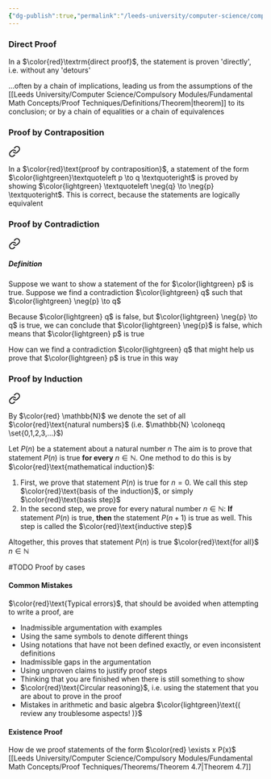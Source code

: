 ```yaml
---
{"dg-publish":true,"permalink":"/leeds-university/computer-science/compulsory-modules/fundamental-math-concepts/proof-techniques/proof-techniques/"}
---
```


### Direct Proof

<div class="transclusion internal-embed is-loaded"><div class="markdown-embed">



In a $\color{red}\textrm{direct proof}$, the statement is proven 'directly', i.e. without any 'detours' 

</div></div>

<div class="transclusion internal-embed is-loaded"><div class="markdown-embed">



…often by a chain of implications, leading us from the assumptions of the [[Leeds University/Computer Science/Compulsory Modules/Fundamental Math Concepts/Proof Techniques/Definitions/Theorem\|theorem]] to its conclusion; or by a chain of equalities or a chain of equivalences 

</div></div>

### Proof by Contraposition

<div class="transclusion internal-embed is-loaded"><a class="markdown-embed-link" href="/leeds-university/computer-science/compulsory-modules/fundamental-math-concepts/proof-techniques/proof-by-contraposition/#def" aria-label="Open link"><svg xmlns="http://www.w3.org/2000/svg" width="24" height="24" viewBox="0 0 24 24" fill="none" stroke="currentColor" stroke-width="2" stroke-linecap="round" stroke-linejoin="round" class="svg-icon lucide-link"><path d="M10 13a5 5 0 0 0 7.54.54l3-3a5 5 0 0 0-7.07-7.07l-1.72 1.71"></path><path d="M14 11a5 5 0 0 0-7.54-.54l-3 3a5 5 0 0 0 7.07 7.07l1.71-1.71"></path></svg></a><div class="markdown-embed">



In a $\color{red}\text{proof by contraposition}$, a statement of the form $\color{lightgreen}\textquoteleft p \to q \textquoteright$ is proved by showing $\color{lightgreen} \textquoteleft \neg{q} \to \neg{p} \textquoteright$. This is correct, because the statements are logically equivalent 

</div></div>

### Proof by Contradiction

<div class="transclusion internal-embed is-loaded"><a class="markdown-embed-link" href="/leeds-university/computer-science/compulsory-modules/fundamental-math-concepts/proof-techniques/proof-by-contradiction/#definition" aria-label="Open link"><svg xmlns="http://www.w3.org/2000/svg" width="24" height="24" viewBox="0 0 24 24" fill="none" stroke="currentColor" stroke-width="2" stroke-linecap="round" stroke-linejoin="round" class="svg-icon lucide-link"><path d="M10 13a5 5 0 0 0 7.54.54l3-3a5 5 0 0 0-7.07-7.07l-1.72 1.71"></path><path d="M14 11a5 5 0 0 0-7.54-.54l-3 3a5 5 0 0 0 7.07 7.07l1.71-1.71"></path></svg></a><div class="markdown-embed">



##### Definition
Suppose we want to show a statement of the for $\color{lightgreen} p$ is true. Suppose we find a contradiction $\color{lightgreen} q$ such that $\color{lightgreen} \neg{p} \to q$

Because $\color{lightgreen} q$ is false, but $\color{lightgreen} \neg{p} \to q$ is true, we can conclude that $\color{lightgreen} \neg{p}$ is false, which means that $\color{lightgreen} p$ is true

How can we find a contradiction $\color{lightgreen} q$ that might help us prove that $\color{lightgreen} p$ is true in this way

</div></div>

### Proof by Induction

<div class="transclusion internal-embed is-loaded"><a class="markdown-embed-link" href="/leeds-university/computer-science/compulsory-modules/fundamental-math-concepts/proof-techniques/proof-by-induction/" aria-label="Open link"><svg xmlns="http://www.w3.org/2000/svg" width="24" height="24" viewBox="0 0 24 24" fill="none" stroke="currentColor" stroke-width="2" stroke-linecap="round" stroke-linejoin="round" class="svg-icon lucide-link"><path d="M10 13a5 5 0 0 0 7.54.54l3-3a5 5 0 0 0-7.07-7.07l-1.72 1.71"></path><path d="M14 11a5 5 0 0 0-7.54-.54l-3 3a5 5 0 0 0 7.07 7.07l1.71-1.71"></path></svg></a><div class="markdown-embed">




By $\color{red} \mathbb{N}$ we denote the set of all $\color{red}\text{natural numbers}$ (i.e. $\mathbb{N} \coloneqq \set{0,1,2,3,...}$)

Let $P(n)$ be a statement about a natural number $n$ The aim is to prove that statement $P(n)$ is true **for every** $n \in \mathbb{N}$. One method to do this is by $\color{red}\text{mathematical induction}$:

1. First, we prove that statement $P(n)$ is true for $n=0$.
    We call this step $\color{red}\text{basis of the induction}$, or simply $\color{red}\text{basis step}$
2. In the second step, we prove for every natural number $n \in \mathbb{N}$:
    **If** statement $P(n)$ is true, **then** the statement $P(n+1)$ is true as well.
    This step is called the $\color{red}\text{inductive step}$

Altogether, this proves that statement $P(n)$ is true $\color{red}\text{for all}$ $n \in \mathbb{N}$


</div></div>

#TODO Proof by cases
#### Common Mistakes
$\color{red}\text{Typical errors}$, that should be avoided when attempting to write a proof, are
- Inadmissible argumentation with examples
- Using the same symbols to denote different things
- Using notations that have not been defined exactly, or even inconsistent definitions
- Inadmissible gaps in the argumentation
- Using unproven claims to justify proof steps
- Thinking that you are finished when there is still something to show
- $\color{red}\text{Circular reasoning}$, i.e. using the statement that you are about to prove in the proof
- Mistakes in arithmetic and basic algebra $\color{lightgreen}\text{( review any troublesome aspects! )}$
#### Existence Proof
How de we proof statements of the form $\color{red} \exists x P(x)$
[[Leeds University/Computer Science/Compulsory Modules/Fundamental Math Concepts/Proof Techniques/Theorems/Theorem 4.7\|Theorem 4.7]]


